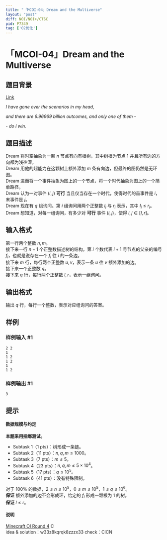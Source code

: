 ```yaml
---
title: "「MCOI-04」Dream and the Multiverse"
layout: "post"
diff: NOI/NOI+/CTSC
pid: P7349
tag: ['O2优化']
---
```

# 「MCOI-04」Dream and the Multiverse
## 题目背景

[Link](https://youtu.be/tylNqtyj0gs?t=2388)

*I have gone over the scenarios in my head,*

*and there are 6.96969 billion outcomes, and only one of them -*

*- do I win.*
## 题目描述

Dream 将时空抽象为一颗 $n$ 节点有向有根树，其中树根为节点 $1$ 并且所有边的方向都为浅往深。  
Dream 用他的超能力在这颗树上额外添加 $m$ 条有向边，但最终的图仍然是无环图。  
Dream 进而将一个事件抽象为图上的一个节点，将一个时代抽象为图上的一个简单路径。  
Dream 认为一对事件 $(i,j)$ **可行** 当且仅当存在一个时代，使得时代的首事件是 $i$，末事件是 $j$。  
Dream 现在有 $q$ 组询问。第 $i$ 组询问用两个正整数 $l_i$ 与 $r_i$ 表示，其中 $l_i\le r_i$。  
Dream 想知道，对每一组询问，有多少对 **可行** 事件 $(i,j)$，使得 $i,j\in[l,r]$。
## 输入格式

第一行两个整数 $n,m$。    
接下来一行 $n-1$ 个正整数描述树的结构。第 $i$ 个数代表 $i+1$ 号节点的父亲的编号 $f_i$，也就是说存在一个 $f_i$ 往 $i$ 的一条边。  
接下来 $m$ 行，每行两个正整数 $u,v$，表示一条 $u$ 往 $v$ 额外添加的边。  
接下来一个正整数 $q$。  
接下来 $q$ 行，每行两个正整数 $l,r$，表示一组询问。
## 输出格式

输出 $q$ 行，每行一个整数，表示对应组询问的答案。
## 样例

### 样例输入 #1
```
2 2
1
1 2
1 2
1
1 2
```
### 样例输出 #1
```
3
```
## 提示

#### 数据规模与约定

**本题采用捆绑测试。**

 - Subtask 1（1 pts）：树形成一条链。
 - Subtask 2（11 pts）：$n,q,m\le1000$。  
 - Subtask 3（7 pts）：$m\le 5$。
 - Subtask 4（23 pts）：$n,q,m\le5\times10^4$。
 - Subtask 5（17 pts）：$q\le 10^5$。
 - Subtask 6（41 pts）：没有特殊限制。

对于 $100\%$ 的数据，$2\le n\le 10^5$，$0\le m\le10^5$，$1\le q\le 10^6$。    
**保证** 额外添加的边不会形成环，给定的 $f_i$ 形成一颗根为 $1$ 的树。  
**保证** $l\le r$。  

#### 说明

[Minecraft OI Round 4](https://www.luogu.com.cn/contest/33344) C      
idea & solution：w33z8kqrqk8zzzx33 check：ClCN

